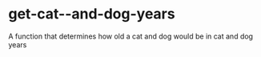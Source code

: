 # get-cat--and-dog-years
A function that determines how old a cat and dog would be in cat and dog years
